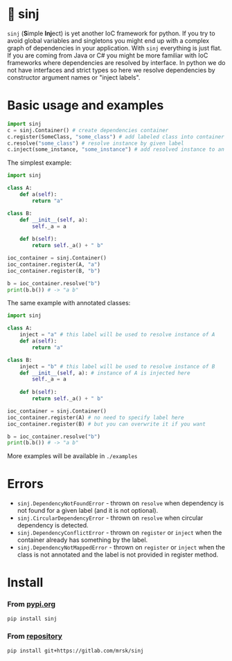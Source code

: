 
# 💉 sinj

`sinj` (**S**imple **Inj**ect) is yet another IoC framework for python. If you try to avoid global variables and singletons you might end up with a complex graph of dependencies in your application. With `sinj` everything is just flat. If you are coming from Java or C# you might be more familiar with IoC frameworks where dependencies are resolved by interface. In python we do not have interfaces and strict types so here we resolve dependencies by constructor argument names or "inject labels".

# Basic usage and examples

```python
import sinj
c = sinj.Container() # create dependencies container
c.register(SomeClass, "some_class") # add labeled class into container
c.resolve("some_class") # resolve instance by given label
c.inject(some_instance, "some_instance") # add resolved instance to an index
```


The simplest example:

```python
import sinj

class A:
    def a(self):
        return "a"

class B:
    def __init__(self, a):
        self._a = a
    
    def b(self):
        return self._a() + " b"

ioc_container = sinj.Container()
ioc_container.register(A, "a")
ioc_container.register(B, "b")

b = ioc_container.resolve("b")
print(b.b()) # -> "a b"
```

The same example with annotated classes:

```python
import sinj

class A:
    inject = "a" # this label will be used to resolve instance of A
    def a(self):
        return "a"

class B:
    inject = "b" # this label will be used to resolve instance of B
    def __init__(self, a): # instance of A is injected here
        self._a = a
    
    def b(self):
        return self._a() + " b"

ioc_container = sinj.Container()
ioc_container.register(A) # no need to specify label here
ioc_container.register(B) # but you can overwrite it if you want

b = ioc_container.resolve("b")
print(b.b()) # -> "a b"
```

More examples will be available in `./examples`


# Errors


- `sinj.DependencyNotFoundError` - thrown on `resolve` when dependency is not found for a given label (and it is not optional).
- `sinj.CircularDependencyError` - thrown on `resolve` when circular dependency is detected.
- `sinj.DependencyConflictError` - thrown on `register` or `inject` when the container already has something by the label.
- `sinj.DependencyNotMappedError` - thrown on `register` or `inject` when the class is not annotated and the label is not provided in register method.


# Install



### From [pypi.org](https://pypi.org/project/sinj/)

```bash
pip install sinj
```

### From [repository](https://gitlab.com/mrsk/sinj)

```bash
pip install git+https://gitlab.com/mrsk/sinj
```

